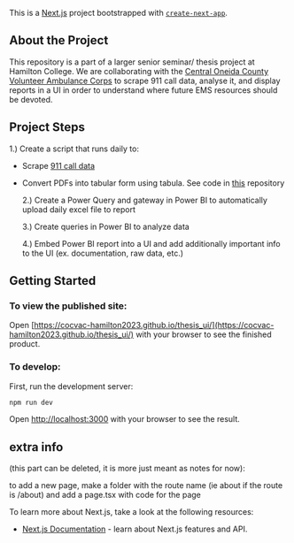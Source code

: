 This is a [Next.js](https://nextjs.org/) project bootstrapped with [`create-next-app`](https://github.com/vercel/next.js/tree/canary/packages/create-next-app).

## About the Project

This repository is a part of a larger senior seminar/ thesis project at Hamilton College. We are collaborating with the [Central Oneida County Volunteer Ambulance Corps](https://www.cocvac.org/) to scrape 911 call data, analyse it, and display reports in a UI in order to understand where future EMS resources should be devoted.

## Project Steps

1.) Create a script that runs daily to:

- Scrape [911 call data](https://ocgov.net/departments/emergency-services/911-summary-report/)
- Convert PDFs into tabular form using tabula. See code in [this](https://github.com/sydneyetran/COCVAC_code) repository

  2.) Create a Power Query and gateway in Power BI to automatically upload daily excel file to report

  3.) Create queries in Power BI to analyze data

  4.) Embed Power BI report into a UI and add additionally important info to the UI (ex. documentation, raw data, etc.)

## Getting Started

### To view the published site:

Open [https://cocvac-hamilton2023.github.io/thesis_ui/](https://cocvac-hamilton2023.github.io/thesis_ui/) with your browser to see the finished product.

### To develop:

First, run the development server:

```bash
npm run dev
```

Open [http://localhost:3000](http://localhost:3000) with your browser to see the result.

## extra info

(this part can be deleted, it is more just meant as notes for now):

to add a new page, make a folder with the route name (ie about if the route is /about) and add a page.tsx with code for the page

To learn more about Next.js, take a look at the following resources:

- [Next.js Documentation](https://nextjs.org/docs) - learn about Next.js features and API.
